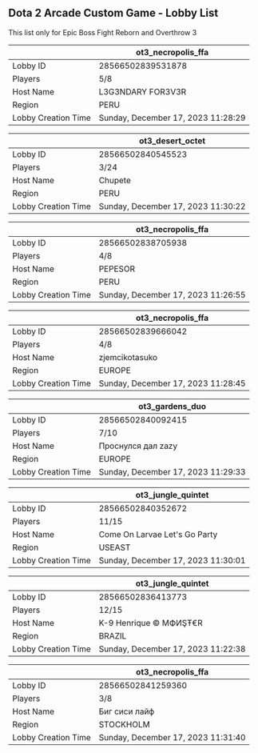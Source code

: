 ## Dota 2 Arcade Custom Game - Lobby List

This list only for Epic Boss Fight Reborn and Overthrow 3

|  | ot3_necropolis_ffa |
| ------ | ------ |
| Lobby ID | 28566502839531878 |
| Players | 5/8 |
| Host Name | L3G3NDARY FOR3V3R |
| Region | PERU |
| Lobby Creation Time | Sunday, December 17, 2023 11:28:29 |


|  | ot3_desert_octet |
| ------ | ------ |
| Lobby ID | 28566502840545523 |
| Players | 3/24 |
| Host Name | Chupete |
| Region | PERU |
| Lobby Creation Time | Sunday, December 17, 2023 11:30:22 |


|  | ot3_necropolis_ffa |
| ------ | ------ |
| Lobby ID | 28566502838705938 |
| Players | 4/8 |
| Host Name | PEPESOR |
| Region | PERU |
| Lobby Creation Time | Sunday, December 17, 2023 11:26:55 |


|  | ot3_necropolis_ffa |
| ------ | ------ |
| Lobby ID | 28566502839666042 |
| Players | 4/8 |
| Host Name | zjemcikotasuko |
| Region | EUROPE |
| Lobby Creation Time | Sunday, December 17, 2023 11:28:45 |


|  | ot3_gardens_duo |
| ------ | ------ |
| Lobby ID | 28566502840092415 |
| Players | 7/10 |
| Host Name | Проснулся дал zazy |
| Region | EUROPE |
| Lobby Creation Time | Sunday, December 17, 2023 11:29:33 |


|  | ot3_jungle_quintet |
| ------ | ------ |
| Lobby ID | 28566502840352672 |
| Players | 11/15 |
| Host Name | Come On Larvae Let's Go Party |
| Region | USEAST |
| Lobby Creation Time | Sunday, December 17, 2023 11:30:01 |


|  | ot3_jungle_quintet |
| ------ | ------ |
| Lobby ID | 28566502836413773 |
| Players | 12/15 |
| Host Name | K-9 Henrique © ΜФИŞŦ€R |
| Region | BRAZIL |
| Lobby Creation Time | Sunday, December 17, 2023 11:22:38 |


|  | ot3_necropolis_ffa |
| ------ | ------ |
| Lobby ID | 28566502841259360 |
| Players | 3/8 |
| Host Name | Биг сиси лайф |
| Region | STOCKHOLM |
| Lobby Creation Time | Sunday, December 17, 2023 11:31:40 |


